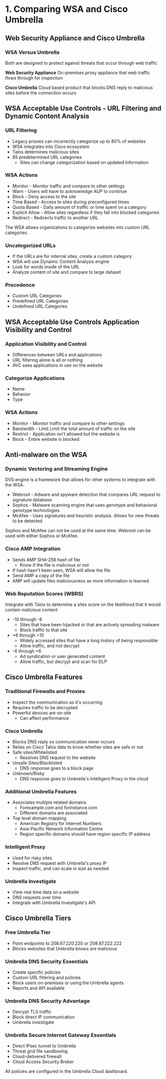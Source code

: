 # 1. Comparing WSA and Cisco Umbrella

## Web Security Appliance and Cisco Umbrella

### WSA Versus Umbrella

Both are designed to protect against threats that occur through web traffic

**Web Security Appliance**
On-premises proxy appliance that web traffic flows through for inspection

**Cisco Umbrella**
Cloud based product that blocks DNS reply to malicious sites before the connection occurs

## WSA Acceptable Use Controls - URL Filtering and Dynamic Content Analysis

### URL Filtering

* Legacy proxies can incorrectly categorize up to 80% of websites
* WSA integrates into Cisco ecosystem
* Talos determines malicious sites
* 85 predetermined URL categories
  * Sites can change categorization based on updated information

### WSA Actions

* Monitor - Monitor traffic and compare to other settings
* Warn - Users will have to acknowledge AUP to continue
* Block - Deny access to the site
* Time Based - Access to sites during preconfigured times
* Quota Based - Daily amount of traffic or time spent on a category
* Explicit Allow - Allow sites regardless if they fall into blocked categories
* Redirect - Redirects traffic to another URL

The WSA allows organizations to categorize websites into custom URL categories.

### Uncategorized URLs

* If the URLs are for internal sites, create a custom category
* WSA will use Dynamic Content Analysis engine
* Look for words inside of the URL
* Analyze content of site and compare to large dataset

### Precedence

* Custom URL Categories
* Predefined URL Categories
* Undefined URL Categories

## WSA Acceptable Use Controls Application Visibility and Control

### Application Visibility and Control

* Differences between URLs and applications
* URL filtering alone is all or nothing
* AVC sees applications in use on the website

### Categorize Applications

* Name
* Behavior
* Type

### WSA Actions

* Monitor - Monitor traffic and compare to other settings
* Bandwidth - Limit Limit the total amount of traffic on the site
* Restrict - Application isn't allowed but the website is
* Block - Entire website is blocked

## Anti-malware on the WSA

### Dynamic Vectoring and Streaming Engine

DVS engine is a framework that allows for other systems to integrate with the WSA.

* Webroot - Adware and spyware detection that compares URL request to signature database
* Sophos - Malware scanning engine that uses genotype and behavioral genotype technologies
* McAfee - Uses signatures and heuristic analysis. Allows for new threats to be detected

Sophos and McAfee can not be used at the same time.
Webroot can be used with either Sophos or McAfee.

### Cisco AMP Integration

* Sends AMP SHA-256 hash of file
  * Know if the file is malicious or not
* If hash hasn't been seen, WSA will allow the file
* Send AMP a copy of the file
* AMP will update files maliciousness as more information is learned

### Web Reputation Scores (WBRS)

Integrate with Talos to determine a sites score on the likelihood that it would contain malicious content

* -10 through -6
  * Sites that have been hijacked or that are actively spreading malware
  * Block traffic to that site
* +6 through +10
  * Widely accessed sites that have a long history of being responsible
  * Allow traffic, and not decrypt
* -6 through +6
  * Ad syndication or user generated content
  * Allow traffic, but decrypt and scan for DLP

## Cisco Umbrella Features

### Traditional Firewalls and Proxies

* Inspect the communication as it's occurring
* Requires traffic to be decrypted
* Powerful devices are on-site
  * Can affect performance

### Cisco Umbrella

* Blocks DNS reply so communication never occurs
* Relies on Cisco Talos data to know whether sites are safe or not
* Safe sites/Whitelisted
  * Resolves DNS request to the website
* Unsafe Sites/Blacklisted
  * DNS response goes to a block page
* Unknown/Risky
  * DNS response goes to Umbrella's Intelligent Proxy in the cloud

### Additional Umbrella Features

* Associates multiple related domains
  * Forexample.com and forinstance.com
  * Different domains are associated
* Top level domain mapping
  * American Registry for Internet Numbers
  * Asia-Pacific Network Information Centre
  * Region specific domains should have region specific IP address

### Intelligent Proxy

* Used for risky sites
* Resolve DNS request with Umbrella's proxy IP
* Inspect traffic, and can scale in size as needed

### Umbrella Investigate

* View real time data on a website
* DNS requests over time
* Integrate with Umbrella Investigate's API

## Cisco Umbrella Tiers

### Free Umbrella Tier

* Point endpoints to 208.67.220.220 or 208.67.222.222
* Blocks websites that Umbrella knows are malicious

### Umbrella DNS Security Essentials

* Create specific policies
* Custom URL filtering and policies
* Block users on-premises or using the Umbrella agents
* Reports and APl available

### Umbrella DNS Security Advantage

* Decrypt TLS traffic
* Block direct IP communication
* Umbrella investigate

### Umbrella Secure Internet Gateway Essentials

* Direct IPsec tunnel to Umbrella
* Threat grid file sandboxing
* Cloud-delivered firewall
* Cloud Access Security Broker

All policies are configured in the Umbrella Cloud dashboard.
